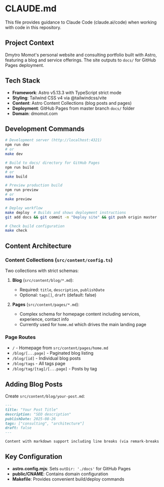 # CLAUDE.md

This file provides guidance to Claude Code (claude.ai/code) when working with code in this repository.

## Project Context

Dmytro Momot's personal website and consulting portfolio built with Astro, featuring a blog and service offerings. The site outputs to `docs/` for GitHub Pages deployment.

## Tech Stack

- **Framework**: Astro v5.13.3 with TypeScript strict mode
- **Styling**: Tailwind CSS v4 via @tailwindcss/vite
- **Content**: Astro Content Collections (blog posts and pages)
- **Deployment**: GitHub Pages from master branch `docs/` folder
- **Domain**: dmomot.com

## Development Commands

```bash
# Development server (http://localhost:4321)
npm run dev
# or
make dev

# Build to docs/ directory for GitHub Pages
npm run build
# or
make build

# Preview production build
npm run preview
# or
make preview

# Deploy workflow
make deploy  # Builds and shows deployment instructions
git add docs && git commit -m "Deploy site" && git push origin master

# Check build configuration
make check
```

## Content Architecture

### Content Collections (`src/content/config.ts`)

Two collections with strict schemas:

1. **Blog** (`src/content/blog/*.md`):
   - Required: `title`, `description`, `publishDate`
   - Optional: `tags[]`, `draft` (default: false)

2. **Pages** (`src/content/pages/*.md`):
   - Complex schema for homepage content including services, experience, contact info
   - Currently used for `home.md` which drives the main landing page

### Page Routes

- `/` - Homepage from `src/content/pages/home.md`
- `/blog/[...page]` - Paginated blog listing
- `/blog/[id]` - Individual blog posts
- `/blog/tags` - All tags page
- `/blog/tag/[tag]/[...page]` - Posts by tag

## Adding Blog Posts

Create `src/content/blog/your-post.md`:

```markdown
---
title: "Your Post Title"  
description: "SEO description"
publishDate: 2025-08-26
tags: ["consulting", "architecture"]
draft: false
---

Content with markdown support including line breaks (via remark-breaks plugin).
```

## Key Configuration

- **astro.config.mjs**: Sets `outDir: './docs'` for GitHub Pages
- **public/CNAME**: Contains domain configuration
- **Makefile**: Provides convenient build/deploy commands